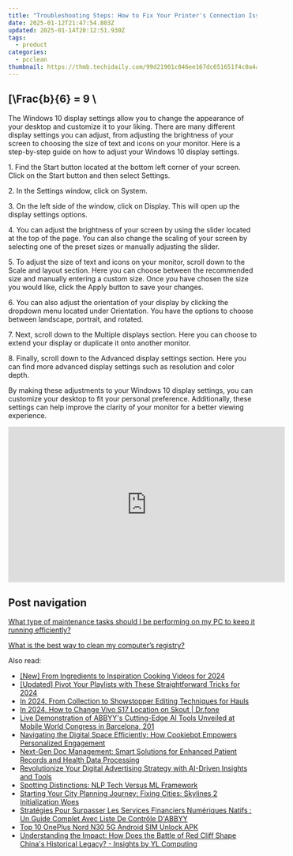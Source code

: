 ```yaml
---
title: "Troubleshooting Steps: How to Fix Your Printer's Connection Issues with PC - YL Computing Solutions"
date: 2025-01-12T21:47:54.803Z
updated: 2025-01-14T20:12:51.930Z
tags:
  - product
categories:
  - pcclean
thumbnail: https://thmb.techidaily.com/99d21901c046ee167dc651651f4c0a4a5fcaa0180bc67e42c2265df29bcc90c2.png
---
```


## \[\Frac{b}{6} = 9 \

The Windows 10 display settings allow you to change the appearance of your desktop and customize it to your liking. There are many different display settings you can adjust, from adjusting the brightness of your screen to choosing the size of text and icons on your monitor. Here is a step-by-step guide on how to adjust your Windows 10 display settings. 

1\. Find the Start button located at the bottom left corner of your screen. Click on the Start button and then select Settings.

2\. In the Settings window, click on System.

3\. On the left side of the window, click on Display. This will open up the display settings options. 

4\. You can adjust the brightness of your screen by using the slider located at the top of the page. You can also change the scaling of your screen by selecting one of the preset sizes or manually adjusting the slider.

5\. To adjust the size of text and icons on your monitor, scroll down to the Scale and layout section. Here you can choose between the recommended size and manually entering a custom size. Once you have chosen the size you would like, click the Apply button to save your changes.

6\. You can also adjust the orientation of your display by clicking the dropdown menu located under Orientation. You have the options to choose between landscape, portrait, and rotated.

7\. Next, scroll down to the Multiple displays section. Here you can choose to extend your display or duplicate it onto another monitor.

8\. Finally, scroll down to the Advanced display settings section. Here you can find more advanced display settings such as resolution and color depth. 

By making these adjustments to your Windows 10 display settings, you can customize your desktop to fit your personal preference. Additionally, these settings can help improve the clarity of your monitor for a better viewing experience.

<!-- affiliate ads begin -->
<iframe width="560" height="315" src="https://www.youtube.com/embed/M5pwd2mwaQQ?si=qyZHgdTlbQbc32Mp" title="YouTube video player" frameborder="0" allow="accelerometer; autoplay; clipboard-write; encrypted-media; gyroscope; picture-in-picture; web-share" referrerpolicy="strict-origin-when-cross-origin" allowfullscreen></iframe>
<!-- affiliate ads end -->

## Post navigation

[What type of maintenance tasks should I be performing on my PC to keep it running efficiently?](https://tools.techidaily.com/pcclean/products/)

[What is the best way to clean my computer’s registry?](https://tools.techidaily.com/pcclean/products/)

<ins class="adsbygoogle"
     style="display:block"
     data-ad-format="autorelaxed"
     data-ad-client="ca-pub-7571918770474297"
     data-ad-slot="1223367746"></ins>

<ins class="adsbygoogle"
     style="display:block"
     data-ad-client="ca-pub-7571918770474297"
     data-ad-slot="8358498916"
     data-ad-format="auto"
     data-full-width-responsive="true"></ins>

<span class="atpl-alsoreadstyle">Also read:</span>
<div><ul>
<li><a href="https://eaxpv-info.techidaily.com/new-from-ingredients-to-inspiration-cooking-videos-for-2024/"><u>[New] From Ingredients to Inspiration Cooking Videos for 2024</u></a></li>
<li><a href="https://youtube-data.techidaily.com/ed-pivot-your-playlists-with-these-straightforward-tricks-for-2024/"><u>[Updated] Pivot Your Playlists with These Straightforward Tricks for 2024</u></a></li>
<li><a href="https://fox-hovers.techidaily.com/in-2024-from-collection-to-showstopper-editing-techniques-for-hauls/"><u>In 2024, From Collection to Showstopper Editing Techniques for Hauls</u></a></li>
<li><a href="https://location-social.techidaily.com/in-2024-how-to-change-vivo-s17-location-on-skout-drfone-by-drfone-virtual-android/"><u>In 2024, How to Change Vivo S17 Location on Skout | Dr.fone</u></a></li>
<li><a href="https://discover-best.techidaily.com/live-demonstration-of-abbyys-cutting-edge-ai-tools-unveiled-at-mobile-world-congress-in-barcelona-201/"><u>Live Demonstration of ABBYY's Cutting-Edge AI Tools Unveiled at Mobile World Congress in Barcelona, 201</u></a></li>
<li><a href="https://discover-best.techidaily.com/navigating-the-digital-space-efficiently-how-cookiebot-empowers-personalized-engagement/"><u>Navigating the Digital Space Efficiently: How Cookiebot Empowers Personalized Engagement</u></a></li>
<li><a href="https://discover-best.techidaily.com/next-gen-doc-management-smart-solutions-for-enhanced-patient-records-and-health-data-processing/"><u>Next-Gen Doc Management: Smart Solutions for Enhanced Patient Records and Health Data Processing</u></a></li>
<li><a href="https://discover-best.techidaily.com/revolutionize-your-digital-advertising-strategy-with-ai-driven-insights-and-tools/"><u>Revolutionize Your Digital Advertising Strategy with AI-Driven Insights and Tools</u></a></li>
<li><a href="https://tech-haven.techidaily.com/spotting-distinctions-nlp-tech-versus-ml-framework/"><u>Spotting Distinctions: NLP Tech Versus ML Framework</u></a></li>
<li><a href="https://program-issues.techidaily.com/starting-your-city-planning-journey-fixing-cities-skylines-2-initialization-woes/"><u>Starting Your City Planning Journey: Fixing Cities: Skylines 2 Initialization Woes</u></a></li>
<li><a href="https://discover-best.techidaily.com/strategies-pour-surpasser-les-services-financiers-numeriques-natifs-un-guide-complet-avec-liste-de-controle-dabbyy/"><u>Stratégies Pour Surpasser Les Services Financiers Numériques Natifs : Un Guide Complet Avec Liste De Contrôle D'ABBYY</u></a></li>
<li><a href="https://sim-unlock.techidaily.com/top-10-oneplus-nord-n30-5g-android-sim-unlock-apk-by-drfone-android/"><u>Top 10 OnePlus Nord N30 5G Android SIM Unlock APK</u></a></li>
<li><a href="https://discover-advanced.techidaily.com/understanding-the-impact-how-does-the-battle-of-red-cliff-shape-chinas-historical-legacy-insights-by-yl-computing/"><u>Understanding the Impact: How Does the Battle of Red Cliff Shape China's Historical Legacy? - Insights by YL Computing</u></a></li>
</ul></div>

